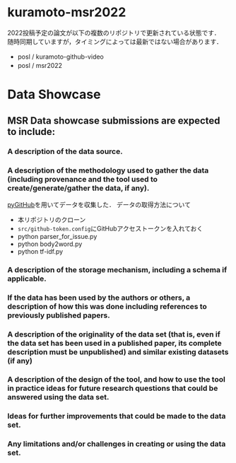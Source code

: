 # kuramoto-msr2022
2022投稿予定の論文が以下の複数のリポジトリで更新されている状態です．<br>
随時同期していますが，タイミングによっては最新ではない場合があります．

- posl / kuramoto-github-video　　
- posl / msr2022　　

# Data Showcase
## MSR Data showcase submissions are expected to include:

### A description of the data source. <br>

### A description of the methodology used to gather the data (including provenance and the tool used to create/generate/gather the data, if any). <br>
[pyGitHub](https://pygithub.readthedocs.io/en/latest/introduction.html)を用いてデータを収集した．
データの取得方法について
  
- 本リポジトリのクローン
- `src/github-token.config`にGitHubアクセストークンを入れておく
- python parser_for_issue.py
- python body2word.py
- python tf-idf.py

### A description of the storage mechanism, including a schema if applicable. <br>
### If the data has been used by the authors or others, a description of how this was done including references to previously published papers. <br>
### A description of the originality of the data set (that is, even if the data set has been used in a published paper, its complete description must be unpublished) and similar existing datasets (if any) <br>
### A description of the design of the tool, and how to use the tool in practice ideas for future research questions that could be answered using the data set. <br>
### Ideas for further improvements that could be made to the data set. <br>
### Any limitations and/or challenges in creating or using the data set. <br>
